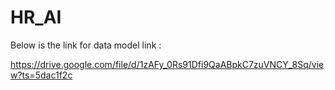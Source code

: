 # HR_AI


Below is the link for  data model link :

https://drive.google.com/file/d/1zAFy_0Rs91Dfi9QaABpkC7zuVNCY_8Sq/view?ts=5dac1f2c
